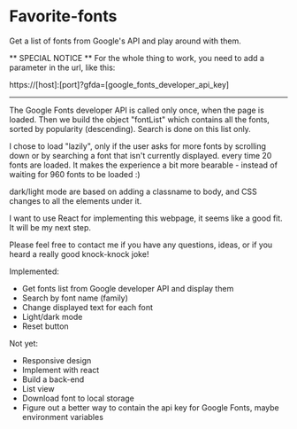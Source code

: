 # Favorite-fonts
Get a list of fonts from Google's API and play around with them.

** SPECIAL NOTICE **
For the whole thing to work, you need to add a parameter in the url, like this:

https://[host]:[port]?gfda=[google_fonts_developer_api_key]

-------------------------------------------------------------------------------------------------

The Google Fonts developer API is called only once, when the page is loaded. Then we build the object "fontList" which contains all the fonts, sorted by popularity (descending).
Search is done on this list only.

I chose to load "lazily", only if the user asks for more fonts by scrolling down or by searching a font that isn't currently displayed. every time 20 fonts are loaded. It makes the experience a bit more bearable - instead of waiting for 960 fonts to be loaded :)

dark/light mode are based on adding a classname to body, and CSS changes to all the elements under it.

I want to use React for implementing this webpage, it seems like a good fit. It will be my next step.

Please feel free to contact me if you have any questions, ideas, or if you heard a really good knock-knock joke!


Implemented:
- Get fonts list from Google developer API and display them
- Search by font name (family)
- Change displayed text for each font
- Light/dark mode
- Reset button

Not yet:
- Responsive design
- Implement with react
- Build a back-end
- List view
- Download font to local storage
- Figure out a better way to contain the api key for Google Fonts, maybe environment variables
